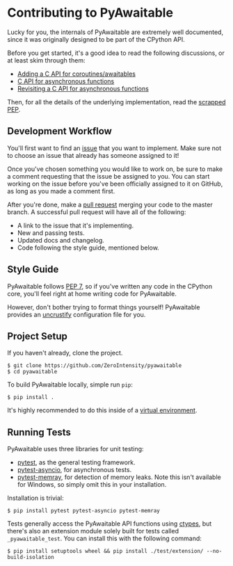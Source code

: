 # Contributing to PyAwaitable

Lucky for you, the internals of PyAwaitable are extremely well documented, since it was originally designed to be part of the CPython API.

Before you get started, it's a good idea to read the following discussions, or at least skim through them:

-   [Adding a C API for coroutines/awaitables](https://discuss.python.org/t/adding-a-c-api-for-coroutines-awaitables/22786)
-   [C API for asynchronous functions](https://discuss.python.org/t/c-api-for-asynchronous-functions/42842)
-   [Revisiting a C API for asynchronous functions](https://discuss.python.org/t/revisiting-a-c-api-for-asynchronous-functions/50792)

Then, for all the details of the underlying implementation, read the [scrapped PEP](https://gist.github.com/ZeroIntensity/8d32e94b243529c7e1c27349e972d926).

## Development Workflow

You'll first want to find an [issue](https://github.com/ZeroIntensity/pyawaitable/issues) that you want to implement. Make sure not to choose an issue that already has someone assigned to it!

Once you've chosen something you would like to work on, be sure to make a comment requesting that the issue be assigned to you. You can start working on the issue before you've been officially assigned to it on GitHub, as long as you made a comment first.

After you're done, make a [pull request](https://github.com/ZeroIntensity/pyawaitable/pulls) merging your code to the master branch. A successful pull request will have all of the following:

-   A link to the issue that it's implementing.
-   New and passing tests.
-   Updated docs and changelog.
-   Code following the style guide, mentioned below.

## Style Guide

PyAwaitable follows [PEP 7](https://peps.python.org/pep-0007/), so if you've written any code in the CPython core, you'll feel right at home writing code for PyAwaitable.

However, don't bother trying to format things yourself! PyAwaitable provides an [uncrustify](https://github.com/uncrustify/uncrustify) configuration file for you.

## Project Setup

If you haven't already, clone the project.

```
$ git clone https://github.com/ZeroIntensity/pyawaitable
$ cd pyawaitable
```

To build PyAwaitable locally, simple run `pip`:

```
$ pip install .
```

It's highly recommended to do this inside of a [virtual environment](https://docs.python.org/3/library/venv.html).

## Running Tests

PyAwaitable uses three libraries for unit testing:

-   [pytest](https://docs.pytest.org/en/8.2.x/), as the general testing framework.
-   [pytest-asyncio](https://pytest-asyncio.readthedocs.io/en/latest/), for asynchronous tests.
-   [pytest-memray](https://pytest-memray.readthedocs.io/en/latest/), for detection of memory leaks. Note this isn't available for Windows, so simply omit this in your installation.

Installation is trivial:

```
$ pip install pytest pytest-asyncio pytest-memray
```

Tests generally access the PyAwaitable API functions using [ctypes](https://docs.python.org/3/library/ctypes.html), but there's also an extension module solely built for tests called `_pyawaitable_test`. You can install this with the following command:

```
$ pip install setuptools wheel && pip install ./test/extension/ --no-build-isolation
```
